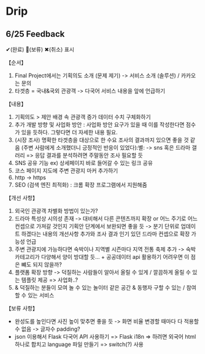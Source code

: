 # Drip
## 6/25 Feedback
✔(완료) 🔺(보류) ✖(취소) 표시

【순서】
1. Final Project에서는 기획의도 소개 (문제 제기) -> 서비스 소개 (솔루션) / 카카오는 문의
2. 타겟층 = 국내&국외 관광객 -> 다국어 서비스 내용을 앞에 언급하기

【내용】
1. 기획의도 > 제안 배경 속 관광객 증가 데이터 수치 구체화하기
2. 추가 개발 방향 및 사업화 방안 : 사업화 방안 요구가 있을 때 이를 작성한다면 점수가 있을 듯하다. 그렇다면 더 자세한 내용 필요.
3. (시장 조사) 명확한 타겟층을 대상으로 한 수요 조사의 결과까지 있으면 좋을 것 같음 (주변 사람에게 소개했더니 긍정적인 반응이 있었다):별: -> sns 혹은 드라마 갤러리 => 응답 결과를 분석하려면 주말동안 조사 필요할 듯
4. SNS 공유 기능 ex) 상세페이지 바로 들어갈 수 있는 링크 공유
5. 코스 페이지 지도에 주변 관광지 마커 추가하기
6. http -> https
7. SEO (검색 엔진 최적화) : 크롬 확장 프로그램에서 지원해줌

【개선 사항】
1. 외국인 관광객 차별화 방법이 있는가?
2. 드라마 특성상 시의성 존재 -> 대비해서 다른 콘텐츠까지 확장 or 어느 주기로 어느 컨셉으로 가져갈 것인지 기획안 단계에서 보완되면 좋을 듯 -> 분기 단위로 업데이트 하겠다는 내용의 개선사항 추가와 조사 결과 인기 있던 드라마 컨셉으로 확장 가능성 언급
3. 주변 관광지에 가능하다면 숙박이나 지역별 시즌마다 지역 전통 축제 추가 -> 숙박 카테고리가 다양해서 양이 방대할 듯... + 공공데이터 api 활용하기 어려우면 이 점은 뺴도 되지 않을까?
4. 플랫폼 확장 방향 -> 덕질하는 사람들이 알아서 올릴 수 있게 / 깔끔하게 올릴 수 있는 템플릿 제공 => 사업화..?
5. & 덕질하는 분들이 모여 놀 수 있는 놀이터 같은 공간 & 동행자 구할 수 있는 / 참여할 수 있는 서비스

【보류 사항】
- 완성도를 높인다면 사진 높이 맞추면 좋을 듯 -> 화면 비율 변경할 때마다 다 적용할 수 없음 -> 글자수 padding?
- json 이용해서 Flask 다국어 API 사용하기 => Flask i18n => 하려면 외국어 html 하나로 합치고 language 파일 만들기 => switch(?) 사용
